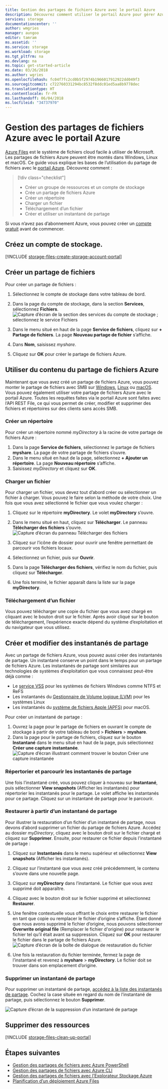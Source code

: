 ```yaml
---
title: Gestion des partages de fichiers Azure avec le portail Azure
description: Découvrez comment utiliser le portail Azure pour gérer Azure Files.
services: storage
documentationcenter: ''
author: wmgries
manager: aungoo
editor: tamram
ms.assetid: ''
ms.service: storage
ms.workload: storage
ms.tgt_pltfrm: na
ms.devlang: na
ms.topic: get-started-article
ms.date: 03/26/2018
ms.author: wgries
ms.openlocfilehash: fc04f7fc2cd0b5f2974b1966017912922dd049f3
ms.sourcegitcommit: c722760331294bc8532f8ddc01ed5aa8b9778dec
ms.translationtype: HT
ms.contentlocale: fr-FR
ms.lasthandoff: 06/04/2018
ms.locfileid: "34737970"
---
```

# <a name="managing-azure-file-shares-with-the-azure-portal"></a>Gestion des partages de fichiers Azure avec le portail Azure 
[Azure Files](storage-files-introduction.md) est le système de fichiers cloud facile à utiliser de Microsoft. Les partages de fichiers Azure peuvent être montés dans Windows, Linux et macOS. Ce guide vous explique les bases de l’utilisation du partage de fichiers avec le [portail Azure](https://portal.azure.com/). Découvrez comment :

> [!div class="checklist"]
> * Créer un groupe de ressources et un compte de stockage
> * Crée un partage de fichiers Azure 
> * Créer un répertoire
> * Charger un fichier 
> * Téléchargement d’un fichier
> * Créer et utiliser un instantané de partage

Si vous n’avez pas d’abonnement Azure, vous pouvez créer un [compte gratuit](https://azure.microsoft.com/free/?WT.mc_id=A261C142F) avant de commencer.

## <a name="create-a-storage-account"></a>Créez un compte de stockage.
[!INCLUDE [storage-files-create-storage-account-portal](../../../includes/storage-files-create-storage-account-portal.md)]

## <a name="create-a-file-share"></a>Créer un partage de fichiers
Pour créer un partage de fichiers :

1. Sélectionnez le compte de stockage dans votre tableau de bord.
2. Dans la page du compte de stockage, dans la section **Services**, sélectionnez **Fichiers**.
    ![Capture d’écran de la section des services du compte de stockage ; sélectionnez le service Fichiers](media/storage-how-to-use-files-portal/create-file-share-1.png)

3. Dans le menu situé en haut de la page **Service de fichiers**, cliquez sur **+ Partage de fichiers**. La page **Nouveau partage de fichier** s’affiche.
4. Dans **Nom**, saisissez *myshare*.
5. Cliquez sur **OK** pour créer le partage de fichiers Azure.

## <a name="work-with-the-contents-of-the-azure-file-share"></a>Utiliser du contenu du partage de fichiers Azure
Maintenant que vous avez créé un partage de fichiers Azure, vous pouvez monter le partage de fichiers avec SMB sur [Windows](storage-how-to-use-files-windows.md), [Linux](storage-how-to-use-files-linux.md) ou [macOS](storage-how-to-use-files-mac.md). Vous pouvez également utiliser votre partage de fichiers Azure avec le portail Azure. Toutes les requêtes faites via le portail Azure sont faites avec l’API REST File, ce qui vous permet de créer, modifier et supprimer des fichiers et répertoires sur des clients sans accès SMB.

### <a name="create-a-directory"></a>Créer un répertoire
Pour créer un répertoire nommé *myDirectory* à la racine de votre partage de fichiers Azure :

1. Dans la page **Service de fichiers**, sélectionnez le partage de fichiers **myshare**. La page de votre partage de fichiers s’ouvre.
2. Dans le menu situé en haut de la page, sélectionnez **+ Ajouter un répertoire**. La page **Nouveau répertoire** s’affiche.
3. Saisissez *myDirectory* et cliquez sur **OK**.

### <a name="upload-a-file"></a>Charger un fichier 
Pour charger un fichier, vous devez tout d’abord créer ou sélectionner un fichier à charger. Vous pouvez le faire selon la méthode de votre choix. Une fois que vous avez sélectionné le fichier que vous voulez charger :

1. Cliquez sur le répertoire **myDirectory**. Le volet **myDirectory** s’ouvre.
2. Dans le menu situé en haut, cliquez sur **Télécharger**. Le panneau **Télécharger des fichiers** s’ouvre.  
    ![Capture d’écran du panneau Télécharger des fichiers](media/storage-how-to-use-files-portal/upload-file-1.png)

3. Cliquez sur l’icône de dossier pour ouvrir une fenêtre permettant de parcourir vos fichiers locaux. 
4. Sélectionnez un fichier, puis sur **Ouvrir**. 
5. Dans la page **Télécharger des fichiers**, vérifiez le nom du fichier, puis cliquez sur **Télécharger**.
6. Une fois terminé, le fichier apparaît dans la liste sur la page **myDirectory**.

### <a name="download-a-file"></a>Téléchargement d’un fichier
Vous pouvez télécharger une copie du fichier que vous avez chargé en cliquant avec le bouton droit sur le fichier. Après avoir cliqué sur le bouton de téléchargement, l’expérience exacte dépend du système d’exploitation et du navigateur que vous utilisez.

## <a name="create-and-modify-share-snapshots"></a>Créer et modifier des instantanés de partage
Avec un partage de fichiers Azure, vous pouvez aussi créer des instantanés de partage. Un instantané conserve un point dans le temps pour un partage de fichiers Azure. Les instantanés de partage sont similaires aux technologies de systèmes d’exploitation que vous connaissez peut-être déjà comme :
- Le [service VSS](https://docs.microsoft.com/previous-versions/windows/it-pro/windows-server-2008-R2-and-2008/ee923636) pour les systèmes de fichiers Windows comme NTFS et ReFS
- Les instantanés du [Gestionnaire de Volume logique (LVM)](https://en.wikipedia.org/wiki/Logical_Volume_Manager_(Linux)#Basic_functionality) pour les systèmes Linux
- Les instantanés du [système de fichiers Apple (APFS)](https://developer.apple.com/library/content/documentation/FileManagement/Conceptual/APFS_Guide/Features/Features.html) pour macOS. 

Pour créer un instantané de partage :

1. Ouvrez la page pour le partage de fichiers en ouvrant le compte de stockage à partir de votre tableau de bord > **Fichiers** > **myshare**. 
2. Dans la page pour le partage de fichiers, cliquez sur le bouton **Instantané** dans le menu situé en haut de la page, puis sélectionnez **Créer une capture instantanée**.  
    ![Capture d’écran illustrant comment trouver le bouton Créer une capture instantanée](media/storage-how-to-use-files-portal/create-snapshot-1.png)

### <a name="list-and-browse-share-snapshots"></a>Répertorier et parcourir les instantanés de partage
Une fois l’instantané créé, vous pouvez cliquer à nouveau sur **Instantané**, puis sélectionner **View snapshots** (Afficher les instantanés) pour répertorier les instantanés pour le partage. Le volet affiche les instantanés pour ce partage. Cliquez sur un instantané de partage pour le parcourir.

### <a name="restore-from-a-share-snapshot"></a>Restaurer à partir d’un instantané de partage
Pour illustrer la restauration d’un fichier d’un instantané de partage, nous devons d’abord supprimer un fichier du partage de fichiers Azure. Accédez au dossier *myDirectory*, cliquez avec le bouton droit sur le fichier chargé et cliquez sur **Supprimer**. Ensuite, pour restaurer ce fichier depuis l’instantané de partage :

1. Cliquez sur **Instantanés** dans le menu supérieur et sélectionnez **View snapshots** (Afficher les instantanés). 
2. Cliquez sur l’instantané que vous avez créé précédemment, le contenu s’ouvre dans une nouvelle page. 
3. Cliquez sur **myDirectory** dans l’instantané. Le fichier que vous avez supprimé doit apparaître. 
4. Cliquez avec le bouton droit sur le fichier supprimé et sélectionnez **Restaurer**.
5. Une fenêtre contextuelle vous offrant le choix entre restaurer le fichier en tant que copie ou remplacer le fichier d’origine s’affiche. Étant donné que nous avons supprimé le fichier d’origine, nous pouvons sélectionner **Overwrite original file** (Remplacer le fichier d'origine) pour restaurer le fichier tel qu’il était avant sa suppression. Cliquez sur **OK** pour restaurer le fichier dans le partage de fichiers Azure.  
    ![Capture d’écran de la boîte de dialogue de restauration du fichier](media/storage-how-to-use-files-portal/restore-snapshot-1.png)

6. Une fois la restauration du fichier terminée, fermez la page de l’instantané et revenez à **myshare** > **myDirectory**. Le fichier doit se trouver dans son emplacement d’origine.

### <a name="delete-a-share-snapshot"></a>Supprimer un instantané de partage
Pour supprimer un instantané de partage, [accédez à la liste des instantanés de partage](#list-and-browse-a-share-snapshot). Cochez la case située en regard du nom de l’instantané de partage, puis sélectionnez le bouton **Supprimer**.

![Capture d’écran de la suppression d’un instantané de partage](media/storage-how-to-use-files-portal/delete-snapshot-1.png)

## <a name="clean-up-resources"></a>Supprimer des ressources
[!INCLUDE [storage-files-clean-up-portal](../../../includes/storage-files-clean-up-portal.md)]

## <a name="next-steps"></a>Étapes suivantes
- [Gestion des partages de fichiers avec Azure PowerShell](storage-how-to-use-files-powershell.md)
- [Gestion des partages de fichiers avec Azure CLI](storage-how-to-use-files-cli.md)
- [Gestion des partages de fichiers avec l’Explorateur Stockage Azure](storage-how-to-use-files-storage-explorer.md)
- [Planification d’un déploiement Azure Files](storage-files-planning.md)